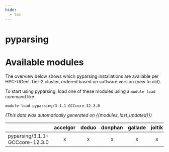 ```yaml
---
hide:
  - toc
---
```


pyparsing
=========

# Available modules


The overview below shows which pyparsing installations are available per HPC-UGent Tier-2 cluster, ordered based on software version (new to old).

To start using pyparsing, load one of these modules using a `module load` command like:

```shell
module load pyparsing/3.1.1-GCCcore-12.3.0
```

*(This data was automatically generated on {{modules_last_updated}})*  

| |accelgor|doduo|donphan|gallade|joltik|shinx|
| :---: | :---: | :---: | :---: | :---: | :---: | :---: |
|pyparsing/3.1.1-GCCcore-12.3.0|x|x|x|x|x|x|

